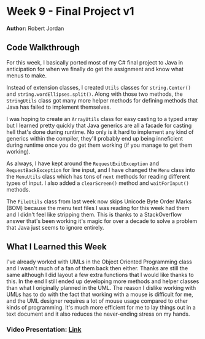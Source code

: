 # Week 9 - Final Project v1

**Author:** Robert Jordan

## Code Walkthrough

For this week, I basically ported most of my C# final project to Java in anticipation for when we finally do get the assignment and know what menus to make.

Instead of extension classes, I created `Utils` classes for `string.Center()` and `string.wordEllipses.split()`. Along with those two methods, the `StringUtils` class got many more helper methods for defining methods that Java has failed to implement themselves.

I was hoping to create an `ArrayUtils` class for easy casting to a typed array but I learned pretty quickly that Java generics are all a facade for casting hell that's done during runtime. No only is it hard to implement any kind of generics within the compiler, they'll probably end up being inneficient during runtime once you do get them working (if you manage to get them working).

As always, I have kept around the `RequestExitException` and `RequestBackException` for line input, and I have changed the `Menu` class into the `MenuUtils` class which has tons of `next` methods for reading different types of input. I also added a `clearScreen()` method and `waitForInput()` methods.

The `FileUtils` class from last week now skips Unicode Byte Order Marks (BOM) because the menu text files I was reading for this week had them and I didn't feel like stripping them. This is thanks to a StackOverflow answer that's been working it's magic for over a decade to solve a problem that Java just seems to ignore entirely.

## What I Learned this Week

I've already worked with UMLs in the Object Oriented Programming class and I wasn't much of a fan of them back then either. Thanks are still the same although I did layout a few extra functions that I would like thanks to this. In the end I still ended up developing more methods and helper classes than what I originally planned in the UML. The reason I dislike working with UMLs has to do with the fact that working with a mouse is difficult for me, and the UML designer requires a lot of mouse usage compared to other kinds of programming. It's much more efficient for me to lay things out in a text document and it also reduces the never-ending stress on my hands.

### Video Presentation: [Link](https://www.youtube.com/watch?v=Ok93T52MeQA)